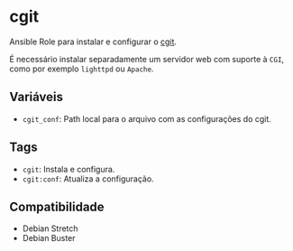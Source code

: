 # cgit

Ansible Role para instalar e configurar o
[cgit](https://git.zx2c4.com/cgit/about/).

É necessário instalar separadamente um servidor web com suporte à `CGI`, como
por exemplo `lighttpd` ou `Apache`.


## Variáveis

- `cgit_conf`: Path local para o arquivo com as configurações do cgit.

## Tags

- `cgit`: Instala e configura.
- `cgit:conf`: Atualiza a configuração.

## Compatibilidade

- Debian Stretch
- Debian Buster
